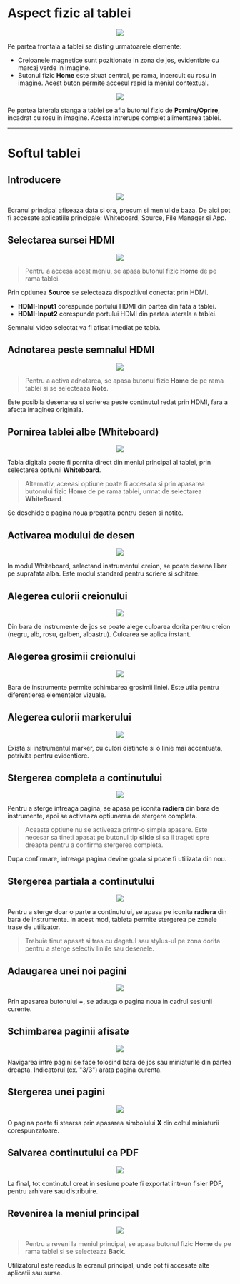 # Aspect fizic al tablei

<p>
	<center>
		<img src="assets/front.jpg"/>
	</center>
</p>

Pe partea frontala a tablei se disting urmatoarele elemente:
- Creioanele magnetice sunt pozitionate in zona de jos, evidentiate cu marcaj verde in imagine.
- Butonul fizic **Home** este situat central, pe rama, incercuit cu rosu in imagine. Acest buton permite accesul rapid la meniul contextual.

<p>
	<center>
		<img src="assets/lateral.jpg"/>
	</center>
</p>

Pe partea laterala stanga a tablei se afla butonul fizic de **Pornire/Oprire**, incadrat cu rosu in imagine. Acesta intrerupe complet alimentarea tablei.

---

# Softul tablei
## Introducere

<p>
	<center>
		<img src="assets/intro.webp"/>
	</center>
</p>

Ecranul principal afiseaza data si ora, precum si meniul de baza. De aici pot fi accesate aplicatiile principale: Whiteboard, Source, File Manager si App.

## Selectarea sursei HDMI

<p>
	<center>
		<img src="assets/hdmiSource.webp"/>
	</center>
</p>

> Pentru a accesa acest meniu, se apasa butonul fizic **Home** de pe rama tablei.

Prin optiunea **Source** se selecteaza dispozitivul conectat prin HDMI.
- **HDMI-Input1** corespunde portului HDMI din partea din fata a tablei.
- **HDMI-Input2** corespunde portului HDMI din partea laterala a tablei.

Semnalul video selectat va fi afisat imediat pe tabla.

## Adnotarea peste semnalul HDMI

<p>
	<center>
		<img src="assets/adnotareHDMI.webp"/>
	</center>
</p>

> Pentru a activa adnotarea, se apasa butonul fizic **Home** de pe rama tablei si se selecteaza **Note**.

Este posibila desenarea si scrierea peste continutul redat prin HDMI, fara a afecta imaginea originala.

## Pornirea tablei albe (Whiteboard)

<p>
	<center>
		<img src="assets/startWhiteboard.webp"/>
	</center>
</p>

Tabla digitala poate fi pornita direct din meniul principal al tablei, prin selectarea optiunii **Whiteboard**.

> Alternativ, aceeasi optiune poate fi accesata si prin apasarea butonului fizic **Home** de pe rama tablei, urmat de selectarea **WhiteBoard**.

Se deschide o pagina noua pregatita pentru desen si notite.


## Activarea modului de desen

<p>
	<center>
		<img src="assets/startDraw.webp"/>
	</center>
</p>

In modul Whiteboard, selectand instrumentul creion, se poate desena liber pe suprafata alba. Este modul standard pentru scriere si schitare.

## Alegerea culorii creionului

<p>
	<center>
		<img src="assets/culoareCreion.webp"/>
	</center>
</p>

Din bara de instrumente de jos se poate alege culoarea dorita pentru creion (negru, alb, rosu, galben, albastru). Culoarea se aplica instant.

## Alegerea grosimii creionului

<p>
	<center>
		<img src="assets/grosimeCreion.webp"/>
	</center>
</p>

Bara de instrumente permite schimbarea grosimii liniei. Este utila pentru diferentierea elementelor vizuale.

## Alegerea culorii markerului

<p>
	<center>
		<img src="assets/culoareMarker.webp"/>
	</center>
</p>

Exista si instrumentul marker, cu culori distincte si o linie mai accentuata, potrivita pentru evidentiere.

## Stergerea completa a continutului

<p>
	<center>
		<img src="assets/erase.webp"/>
	</center>
</p>

Pentru a sterge intreaga pagina, se apasa pe iconita **radiera** din bara de instrumente, apoi se activeaza optiunerea de stergere completa.

> Aceasta optiune nu se activeaza printr-o simpla apasare. Este necesar sa tineti apasat pe butonul tip **slide** si sa il trageti spre dreapta pentru a confirma stergerea completa.

Dupa confirmare, intreaga pagina devine goala si poate fi utilizata din nou.

## Stergerea partiala a continutului

<p>
	<center>
		<img src="assets/partialErase.webp"/>
	</center>
</p>

Pentru a sterge doar o parte a continutului, se apasa pe iconita **radiera** din bara de instrumente.
In acest mod, tableta permite stergerea pe zonele trase de utilizator.

> Trebuie tinut apasat si tras cu degetul sau stylus-ul pe zona dorita pentru a sterge selectiv liniile sau desenele.

## Adaugarea unei noi pagini

<p>
	<center>
		<img src="assets/addPage.webp"/>
	</center>
</p>

Prin apasarea butonului **+**, se adauga o pagina noua in cadrul sesiunii curente.

## Schimbarea paginii afisate

<p>
	<center>
		<img src="assets/switchPage.webp"/>
	</center>
</p>

Navigarea intre pagini se face folosind bara de jos sau miniaturile din partea dreapta. Indicatorul (ex. "3/3") arata pagina curenta.

## Stergerea unei pagini

<p>
	<center>
		<img src="assets/deletePage.webp"/>
	</center>
</p>

O pagina poate fi stearsa prin apasarea simbolului **X** din coltul miniaturii corespunzatoare.

## Salvarea continutului ca PDF

<p>
	<center>
		<img src="assets/savePDF.webp"/>
	</center>
</p>

La final, tot continutul creat in sesiune poate fi exportat intr-un fisier PDF, pentru arhivare sau distribuire.

## Revenirea la meniul principal

<p>
	<center>
		<img src="assets/revenireMeniu.webp"/>
	</center>
</p>

> Pentru a reveni la meniul principal, se apasa butonul fizic **Home** de pe rama tablei si se selecteaza **Back**.

Utilizatorul este readus la ecranul principal, unde pot fi accesate alte aplicatii sau surse.
